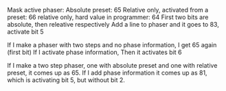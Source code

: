 Mask  active phaser:
Absolute preset: 65
Relative only, activated from a preset: 66
relative only, hard value in programmer: 64
First two bits are absolute, then releative respectively
Add a line to phaser and it goes to 83, activate bit 5

If I make a phaser with two steps and no phase information, I get 65 again (first bit)
If I activate phase information, Then it activates bit 6

If I make a two step phaser, one with absolute preset and one with relative preset, it comes up as 65. If I add phase information it comes up as 81, which is activating bit 5, but without bit 2.

